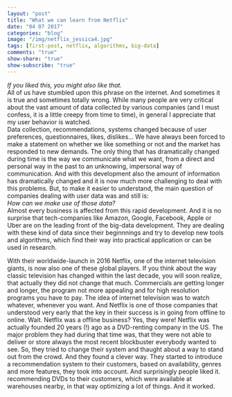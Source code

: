 ```yaml
---
layout: "post"
title: "What we can learn from Netflix"
date: "04 07 2017"
categories: "blog"
image: "/img/netflix_jessica4.jpg"
tags: [first-post, netflix, algorithms, big-data]
comments: "true"
show-share: "true"
show-subscribe: "true"
---
```


<em>If you liked this, you might also like that.</em>  
All of us have stumbled upon this phrase on the internet. And sometimes it is true and sometimes totally wrong. 
While many people are very critical about the vast amount of data collected by various companies (and I must confess, it is a little creepy from time to time), in general I appreciate that my user behavior is watched.  
Data collection, recommendations, systems changed because of user preferences, questionnaires, likes, dislikes... We have always been forced to make a statement on whether we like something or not and the market has responded to new demands. The only thing that has dramatically changed during time is the way we communicate what we want, from a direct and personal way in the past to an unknowing, impersonal way of communication. And with this development also the amount of information has dramatically changed and it is now much more challenging to deal with this problems. But, to make it easier to understand, the main question of companies dealing with user data was and still is:   
<em>How can we make use of those data?</em>  
Almost every business is affected from this rapid development. And it is no surprise that tech-companies like Amazon, Google, Facebook, Apple or Uber are on the leading front of the big-data development. They are dealing with these kind of data since their beginnnings and try to develop new tools and algorithms, which find their way into practical application or can be used in research.  

With their worldwide-launch in 2016 Netflix, one of the internet television giants, is now also one of these global players. If you think about the way classic television has changed within the last decade, you will soon realize, that actually they did not change that much. Commercials are getting longer and longer, the program not more appealing and for high resolution programs you have to pay. The idea of internet television was to watch whatever, whenever you want. And Netflix is one of those companies that understood very early that the key in their success is in going from offline to online. Wait. Netflix was a offline business? Yes, they were! 
Netflix was actually founded 20 years (!) ago as a DVD-renting company in the US. The major problem they had during that time was, that they were not able to deliver or store always the most recent blockbuster everybody wanted to see. So, they tried to change their system and thaught about a way to stand out from the crowd. And they found a clever way. They started to introduce a recommendation system to their customers, based on availability, genres and more features, they took into account. And surprisingly people liked it. recommending DVDs to their customers, which were available at warehouses nearby, in that way optimizing a lot of things. And it worked.

	

